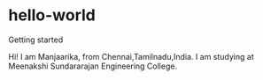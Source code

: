 # hello-world
Getting started

Hi! I am Manjaarika, from Chennai,Tamilnadu,India. I am studying at Meenakshi Sundararajan Engineering College.
